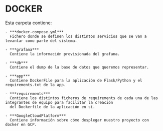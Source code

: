 # DOCKER

Esta carpeta contiene:

	- ***docker-compose.yml***
	  Fichero donde se definen los distintos servicios que se van a levantar como parte del sistema.
	  
	- ***grafana***
	  Contiene la información provisionada del grafana.
	  
	- ***db***
   	  Contiene el dump de la base de datos que queremos representar.
	  
	- ***app***
      Contiene DockerFile para la aplicación de Flask/Python y el requirements.txt de la app.
	  
	- ***requirements***
	  Contiene los distintos ficheros de requirements de cada una de las integrantes de equipo para facilitar la creación 
	  del Dockerfile de la aplicación en sí.
	  
	- ***GoogleCloudPlatform***
      Contiene información sobre cómo desplegar nuestro proyecto con docker en GCP.